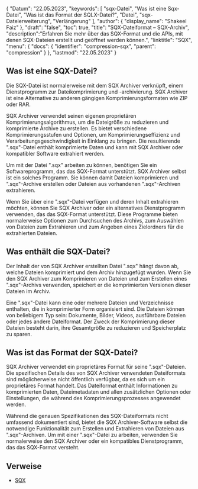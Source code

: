 {
"Datum": "22.05.2023",
  "keywords": [
"sqx-Datei",
"Was ist eine Sqx-Datei",
"Was ist das Format der SQLX-Datei?",
"Datei",
"sqx-Dateierweiterung",
"Verlängerung"
],
  "author": {
"display_name": "Shakeel Faiz"
},
"draft": "false",
  "toc": true,
"title": "SQX-Dateiformat – SQX-Archiv",
  "description":"Erfahren Sie mehr über das SQX-Format und die APIs, mit denen SQX-Dateien erstellt und geöffnet werden können.",
"linktitle": "SQX",
  "menu": {
    "docs": {
      "identifier": "compression-sqx",
"parent": "compression"
}
},
"lastmod": "22.05.2023"
}

## Was ist eine SQX-Datei?

Die SQX-Datei ist normalerweise mit dem SQX Archiver verknüpft, einem Dienstprogramm zur Dateikomprimierung und -archivierung. SQX Archiver ist eine Alternative zu anderen gängigen Komprimierungsformaten wie ZIP oder RAR.

SQX Archiver verwendet seinen eigenen proprietären Komprimierungsalgorithmus, um die Dateigröße zu reduzieren und komprimierte Archive zu erstellen. Es bietet verschiedene Komprimierungsstufen und Optionen, um Komprimierungseffizienz und Verarbeitungsgeschwindigkeit in Einklang zu bringen. Die resultierende ".sqx"-Datei enthält komprimierte Daten und kann mit SQX Archiver oder kompatibler Software extrahiert werden.

Um mit der Datei ".sqx" arbeiten zu können, benötigen Sie ein Softwareprogramm, das das SQX-Format unterstützt. SQX Archiver selbst ist ein solches Programm. Sie können damit Dateien komprimieren und ".sqx"-Archive erstellen oder Dateien aus vorhandenen ".sqx"-Archiven extrahieren.

Wenn Sie über eine ".sqx"-Datei verfügen und deren Inhalt extrahieren möchten, können Sie SQX Archiver oder ein alternatives Dienstprogramm verwenden, das das SQX-Format unterstützt. Diese Programme bieten normalerweise Optionen zum Durchsuchen des Archivs, zum Auswählen von Dateien zum Extrahieren und zum Angeben eines Zielordners für die extrahierten Dateien.

## Was enthält die SQX-Datei?

Der Inhalt der von SQX Archiver erstellten Datei ".sqx" hängt davon ab, welche Dateien komprimiert und dem Archiv hinzugefügt wurden. Wenn Sie den SQX Archiver zum Komprimieren von Dateien und zum Erstellen eines ".sqx"-Archivs verwenden, speichert er die komprimierten Versionen dieser Dateien im Archiv.

Eine ".sqx"-Datei kann eine oder mehrere Dateien und Verzeichnisse enthalten, die in komprimierter Form organisiert sind. Die Dateien können von beliebigem Typ sein: Dokumente, Bilder, Videos, ausführbare Dateien oder jedes andere Dateiformat. Der Zweck der Komprimierung dieser Dateien besteht darin, ihre Gesamtgröße zu reduzieren und Speicherplatz zu sparen.

## Was ist das Format der SQX-Datei?

SQX Archiver verwendet ein proprietäres Format für seine ".sqx"-Dateien. Die spezifischen Details des von SQX Archiver verwendeten Dateiformats sind möglicherweise nicht öffentlich verfügbar, da es sich um ein proprietäres Format handelt. Das Dateiformat enthält Informationen zu komprimierten Daten, Dateimetadaten und allen zusätzlichen Optionen oder Einstellungen, die während des Komprimierungsprozesses angewendet werden.

Während die genauen Spezifikationen des SQX-Dateiformats nicht umfassend dokumentiert sind, bietet die SQX Archiver-Software selbst die notwendige Funktionalität zum Erstellen und Extrahieren von Dateien aus ".sqx"-Archiven. Um mit einer ".sqx"-Datei zu arbeiten, verwenden Sie normalerweise den SQX Archiver oder ein kompatibles Dienstprogramm, das das SQX-Format versteht.

## Verweise
* [SQX](https://en.wikipedia.org/wiki/SQX)

